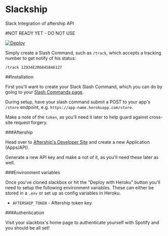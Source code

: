# Slackship
Slack Integration of aftership API

#NOT READY YET - DO NOT USE

[![Deploy](https://www.herokucdn.com/deploy/button.png)](https://heroku.com/deploy)

Simply create a Slash Command, such as `/track`, which accepts a tracking number to get notify of his status:

    /track 1Z934E2R6845846127

##Installation

First you'll want to create your Slack Slash Command, which you can do by going to your [Slash Commands page](https://my.slack.com/services/new/slash-commands).

During setup, have your slash command submit a POST to your app's `/store` endpoint, e.g. `https://app-name.herokuapp.com/store`.

Make a note of the `token`, as you'll need it later to help guard against cross-site request forgery.

###Aftership

Head over to [Aftership's Developer Site](https://www.aftership.com/signup) and create a new Application (Apps/API).

Generate a new API key and make a not of it, as you'll need these later as well.

###Environment variables

Once you've cloned slackbox or hit the "Deploy with Heroku" button you'll need to setup the following environment variables. These can either be stored in a `.env` or set up as config variables in Heroku.

* `AFTERSHIP_TOKEN` - Aftership token key.

###Authentication

Visit your slackbox's home page to authenticate yourself with Spotify and you should be all set!
